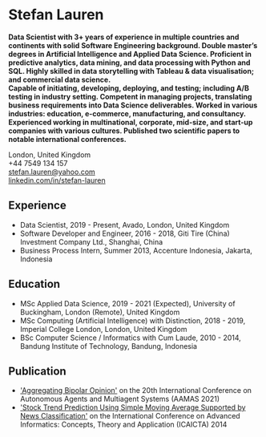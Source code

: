 # Stefan Lauren

**Data Scientist with 3+ years of experience in multiple countries and continents with solid Software Engineering background.
  Double master’s degrees in Artificial Intelligence and Applied Data Science.
  Proficient in predictive analytics, data mining, and data processing with Python and SQL.
  Highly skilled in data storytelling with Tableau & data visualisation; and commercial data science.  
  Capable of initiating, developing, deploying, and testing; including A/B testing in industry setting.
  Competent in managing projects, translating business requirements into Data Science deliverables.	
  Worked in various industries: education, e-commerce, manufacturing, and consultancy.
  Experienced working in multinational, corporate, mid-size, and start-up companies with various cultures.
  Published two scientific papers to notable international conferences.**


London, United Kingdom </br>
+44 7549 134 157 </br>
stefan.lauren@yahoo.com </br>
[linkedin.com/in/stefan-lauren](linkedin.com/in/stefan-lauren) </br>

## Experience

- Data Scientist, 2019 - Present, Avado, London, United Kingdom
- Software Developer and Engineer, 2016 - 2018, Giti Tire (China) Investment Company Ltd., Shanghai, China
- Business Process Intern, Summer 2013, Accenture Indonesia, Jakarta, Indonesia

## Education

- MSc Applied Data Science, 2019 - 2021 (Expected), University of Buckingham, London (Remote), United Kingdom
- MSc Computing (Artificial Intelligence) with Distinction, 2018 - 2019, Imperial College London, London, United Kingdom
- BSc Computer Science / Informatics with Cum Laude, 2010 - 2014, Bandung Institute of Technology, Bandung, Indonesia

## Publication

- ['Aggregating Bipolar Opinion'](https://dl.acm.org/doi/10.5555/3463952.3464042) on the 20th International Conference on Autonomous Agents and Multiagent Systems (AAMAS 2021)
- ['Stock Trend Prediction Using Simple Moving Average Supported by News Classification'](http://ieeexplore.ieee.org/document/7005929/) on the International Conference on Advanced Informatics: Concepts, Theory and Application (ICAICTA) 2014
<!---
- 👋 Hi, I’m @stefanlauren
- 👀 I’m interested in ...
- 🌱 I’m currently learning ...
- 💞️ I’m looking to collaborate on ...
- 📫 How to reach me ...
--->
<!---
stefanlauren/stefanlauren is a ✨ special ✨ repository because its `README.md` (this file) appears on your GitHub profile.
You can click the Preview link to take a look at your changes.
--->
